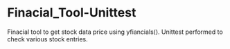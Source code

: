 # Finacial_Tool-Unittest
Finacial tool to get stock data price using yfiancials(). Unittest performed to check various stock entries.
